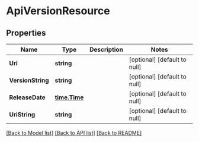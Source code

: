 # ApiVersionResource

## Properties
Name | Type | Description | Notes
------------ | ------------- | ------------- | -------------
**Uri** | **string** |  | [optional] [default to null]
**VersionString** | **string** |  | [optional] [default to null]
**ReleaseDate** | [**time.Time**](time.Time.md) |  | [optional] [default to null]
**UriString** | **string** |  | [optional] [default to null]

[[Back to Model list]](../README.md#documentation-for-models) [[Back to API list]](../README.md#documentation-for-api-endpoints) [[Back to README]](../README.md)


